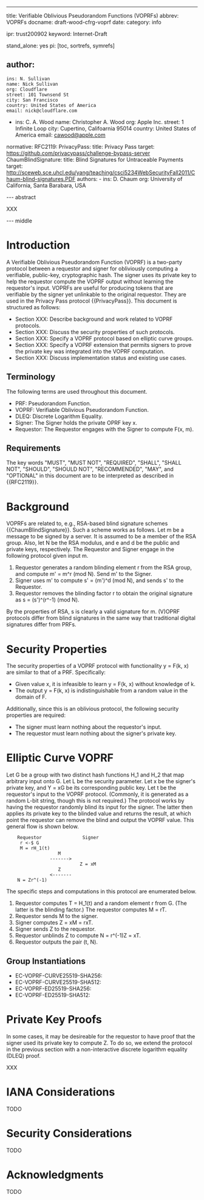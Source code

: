 ---
title: Verifiable Oblivious Pseudorandom Functions (VOPRFs)
abbrev: VOPRFs
docname: draft-wood-cfrg-voprf
date:
category: info

ipr: trust200902
keyword: Internet-Draft

stand_alone: yes
pi: [toc, sortrefs, symrefs]

author:
 -
    ins: N. Sullivan
    name: Nick Sullivan
    org: Cloudflare
    street: 101 Townsend St
    city: San Francisco
    country: United States of America
    email: nick@cloudflare.com
 -
    ins: C. A. Wood
    name: Christopher A. Wood
    org: Apple Inc.
    street: 1 Infinite Loop
    city: Cupertino, Califoarnia 95014
    country: United States of America
    email: cawood@apple.com

normative:
  RFC2119:
  PrivacyPass:
    title: Privacy Pass
    target: https://github.com/privacypass/challenge-bypass-server
  ChaumBlindSignature:
    title: Blind Signatures for Untraceable Payments
    target: http://sceweb.sce.uhcl.edu/yang/teaching/csci5234WebSecurityFall2011/Chaum-blind-signatures.PDF
    authors:
      -
        ins: D. Chaum
        org: University of California, Santa Barabara, USA

--- abstract

XXX

--- middle

# Introduction

A Verifiable Oblivious Pseudorandom Function (VOPRF) is a two-party protocol
between a requestor and signer for obliviously computing a verifiable, 
public-key, cryptographic hash. The signer uses its private key to help the
requestor compute the VOPRF output without learning the requestor's input. 
VOPRFs are useful for producing tokens that are verifiable by the signer yet 
unlinkable to the original requestor. They are used in the Privacy Pass 
protocol {{PrivacyPass}}. This document is structured as follows:

- Section XXX: Describe background and work related to VOPRF protocols.
- Section XXX: Discuss the security properties of such protocols.
- Section XXX: Specify a VOPRF protocol based on elliptic curve groups. 
- Section XXX: Specify a VOPRF extension that permits signers to prove the private key was integrated into the VOPRF computation.
- Section XXX: Discuss implementation status and existing use cases.

## Terminology

The following terms are used throughout this document.

- PRF: Pseudorandom Function.
- VOPRF: Verifiable Oblivious Pseudorandom Function.
- DLEQ: Discrete Logarithm Equality.
- Signer: The Signer holds the private OPRF key x.
- Requestor: The Requestor engages with the Signer to compute F(x, m).

## Requirements

The key words "MUST", "MUST NOT", "REQUIRED", "SHALL", "SHALL NOT",
"SHOULD", "SHOULD NOT", "RECOMMENDED", "MAY", and "OPTIONAL" in this
document are to be interpreted as described in {{RFC2119}}.

# Background

VOPRFs are related to, e.g., RSA-based blind signature schemes {{ChaumBlindSignature}}.
Such a scheme works as follows. 
Let m be a message to be signed by a server. It is assumed to be a member of the 
RSA group. Also, let N be the RSA modulus, and e and d be the public and private keys, 
respectively. The Requestor and Signer engage in the following protocol given input m. 

1. Requestor generates a random blinding element r from the RSA group, and compute m' = m^r (mod N). Send m' to the Signer.
2. Signer uses m' to compute s' = (m')^d (mod N), and sends s' to the Requestor.
3. Requestor removes the blinding factor r to obtain the original signature as s = (s')^(r^-1) (mod N).

By the properties of RSA, s is clearly a valid signature for m. 
(V)OPRF protocols differ from blind signatures in the same way that 
traditional digital signatures differ from PRFs. 

# Security Properties

The security properties of a VOPRF protocol with functionality y = F(k, x) are similar 
to that of a PRF. Specifically:

- Given value x, it is infeasible to learn y = F(k, x) without knowledge of k.
- The output y = F(k, x) is indistinguishable from a random value in the domain of F. 

Additionally, since this is an oblivious protocol, the following security properties
are required:

- The signer must learn nothing about the requestor's input.
- The requestor must learn nothing about the signer's private key.

# Elliptic Curve VOPRF

Let G be a group with two distinct hash functions H_1 and H_2 that map arbitrary
input onto G. Let L be the security parameter. Let x be the signer's private key,
and Y = xG be its corresponding public key. Let t be the requestor's input to
the VOPRF protocol. (Commonly, it is generated as a random L-bit string, though
this is not required.) The protocol works by having the requestor randomly blind
its input for the signer. The latter then applies its private key to the blinded
value and returns the result, at which point the requestor can remove the blind
and output the VOPRF value. This general flow is shown below.

~~~
    Requestor               Signer
     r <-$ G
     M = rH_1(t) 
                   M
                ------->    
                           Z = xM
                   Z
                <-------
    N = Zr^(-1)    
~~~

The specific steps and computations in this protocol are enumerated below.

1. Requestor computes T = H_1(t) and a random element r from G. (The latter is the
blinding factor.) The requestor computes M = rT.
2. Requestor sends M to the signer. 
3. Signer computes Z = xM = rxT. 
4. Signer sends Z to the requestor.
5. Requestor unblinds Z to compute N = r^(-1)Z = xT.
6. Requestor outputs the pair (t, N).

## Group Instantiations

- EC-VOPRF-CURVE25519-SHA256:
- EC-VOPRF-CURVE25519-SHA512:
- EC-VOPRF-ED25519-SHA256:
- EC-VOPRF-ED25519-SHA512:

# Private Key Proofs

In some cases, it may be desireable for the requestor to have proof that the signer
used its private key to compute Z. To do so, we extend the protocol in the previous
section with a non-interactive discrete logarithm equality (DLEQ) proof. 

XXX

# IANA Considerations

TODO

# Security Considerations

TODO

# Acknowledgments

TODO

